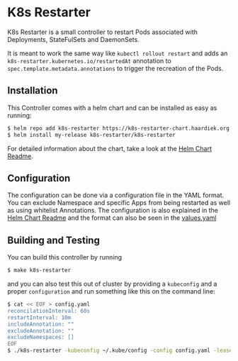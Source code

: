 # K8s Restarter

K8s Restarter is a small controller to restart Pods associated with Deployments, StateFulSets and DaemonSets.

It is meant to work the same way like `kubectl rollout restart` and adds an `k8s-restarter.kubernetes.io/restartedAt` annotation to `spec.template.metadata.annotations` to trigger the recreation of the Pods.

## Installation

This Controller comes with a helm chart and can be installed as easy as running:

```bash
$ helm repo add k8s-restarter https://k8s-restarter-chart.haardiek.org
$ helm install my-release k8s-restarter/k8s-restarter
```

For detailed information about the chart, take a look at the [Helm Chart Readme](./charts/k8s-restarter/README.md).

## Configuration

The configuration can be done via a configuration file in the YAML format.
You can exclude Namespace and specific Apps from being restarted as well as using whitelist Annotations.
The configuration is also explained in the [Helm Chart Readme](./charts/k8s-restarter/README.md) and the format can also be seen in the [values.yaml](./charts/k8s-restarter/values.yaml#78)


## Building and Testing

You can build this controller by running

```bash
$ make k8s-restarter
```

and you can also test this out of cluster by providing a `kubeconfig` and a proper `configuration` and run something like this on the command line:

```bash
$ cat << EOF > config.yaml
reconcilationInterval: 60s
restartInterval: 10m
includeAnnotation: ""
excludeAnnotation: ""
excludeNamespaces: []
EOF
$ ./k8s-restarter -kubeconfig ~/.kube/config -config config.yaml -lease-lock-namespace default -lease-lock-name test
```
